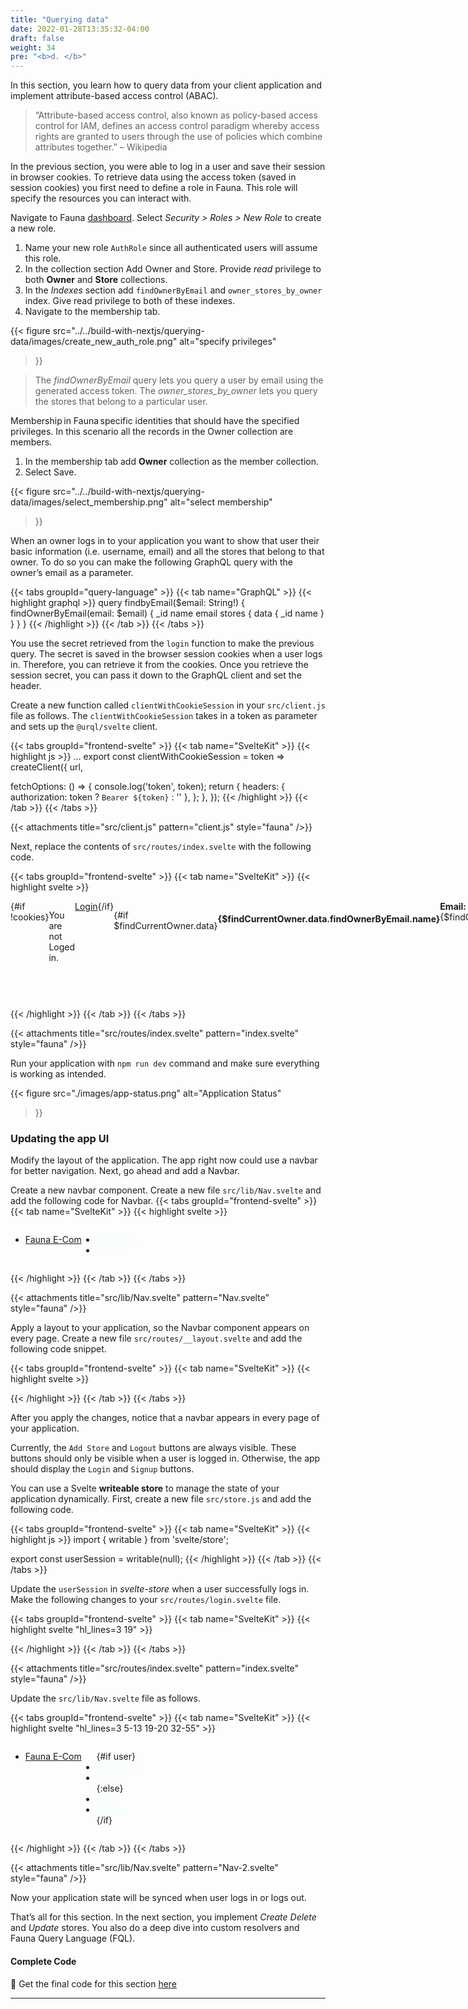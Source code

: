 ```yaml
---
title: "Querying data"
date: 2022-01-28T13:35:32-04:00
draft: false
weight: 34
pre: "<b>d. </b>"
---
```


In this section, you learn how to query data from your client application and implement attribute-based access control (ABAC).

> “Attribute-based access control, also known as policy-based access control for IAM, defines an access control paradigm whereby access rights are granted to users through the use of policies which combine attributes together.” – Wikipedia

In the previous section, you were able to log in a user and save their session in browser cookies. To retrieve data using the access token (saved in session cookies) you first need to define a role in Fauna. This role will specify the resources you can interact with. 

Navigate to Fauna [dashboard](https://dashboard.fauna.com/accounts/login). Select *Security > Roles > New Role* to create a new role.

1. Name your new role `AuthRole` since all authenticated users will assume this role. 
1. In the collection section Add Owner and Store. Provide *read* privilege to both **Owner** and **Store** collections. 
1. In the *Indexes* section add `findOwnerByEmail` and `owner_stores_by_owner` index. Give read privilege to both of these indexes.
2. Navigate to the membership tab.
 
{{< figure
  src="../../build-with-nextjs/querying-data/images/create_new_auth_role.png" 
  alt="specify privileges"
>}}

> The *findOwnerByEmail* query lets you query a user by email using the generated access token. The *owner_stores_by_owner* lets you query the stores that belong to a particular user.

Membership in Fauna specific identities that should have the specified privileges. In this scenario all the records in the Owner collection are members.

1. In the membership tab add **Owner** collection as the member collection. 
2. Select Save.


{{< figure
  src="../../build-with-nextjs/querying-data/images/select_membership.png" 
  alt="select membership"
>}}

When an owner logs in to your application you want to show that user their basic information (i.e. username, email) and all the stores that belong to that owner. To do so you can make the following GraphQL query with the owner’s email as a parameter.

{{< tabs groupId="query-language" >}}
{{< tab name="GraphQL" >}}
{{< highlight graphql  >}}
query findbyEmail($email: String!) {
  findOwnerByEmail(email: $email) {
    _id
    name
    email
    stores {
      data {
        _id
        name
      }
    }
  }
}
{{< /highlight >}}
{{< /tab >}}
{{< /tabs >}}

You use the secret retrieved from the `login` function to make the previous query. The secret is saved in the browser session cookies when a user logs in. Therefore, you can retrieve it from the cookies. Once you retrieve the session secret, you can pass it down to the GraphQL client and set the header.

Create a new function called `clientWithCookieSession` in your `src/client.js` file as follows. The `clientWithCookieSession` takes in a token as parameter and sets up the `@urql/svelte` client.


{{< tabs groupId="frontend-svelte" >}}
{{< tab name="SvelteKit" >}}
{{< highlight js  >}}
...
export const clientWithCookieSession = token => createClient({
  url,
  
  fetchOptions: () => {
    console.log('token', token);
    return {
      headers: { authorization: token ? `Bearer ${token}` : '' },
    };
  },
});
{{< /highlight >}}
{{< /tab >}}
{{< /tabs >}}

{{< attachments
    title="src/client.js"
    pattern="client.js" 
    style="fauna"
/>}}


Next, replace the contents of `src/routes/index.svelte` with the following code.

{{< tabs groupId="frontend-svelte" >}}
{{< tab name="SvelteKit" >}}
{{< highlight svelte >}}
<script>
  import { operationStore, query, setClient } from '@urql/svelte';
	import {clientWithCookieSession} from '../client';
  import Cookie from 'js-cookie';

  const cookies = Cookie.get('fauna-session');

  const { email, secret} = cookies ? JSON.parse(cookies) : {};
  setClient(clientWithCookieSession(secret));

  const findCurrentOwner = operationStore(`
    query findbyEmail($email: String!) {
      findOwnerByEmail(email: $email) {
        _id
        name
        email
        stores {
          data {
            _id
            name
          }
        }
      }
    }
  `,
  {
    email,
  },
  { requestPolicy: 'network-only' }
  );
  query(findCurrentOwner);
</script>

<div class="uk-container wrap">
  {#if !cookies}
    <p>
      You are not Loged in.
    </p>
    <a href="/login">Login</a>
  {/if}

  {#if $findCurrentOwner.data}
    <h4>{$findCurrentOwner.data.findOwnerByEmail.name}</h4>
    <div><b>Email:</b> {$findCurrentOwner.data.findOwnerByEmail.email}</div>
    <ul class="uk-list uk-list-large uk-list-striped">
      {#each $findCurrentOwner.data.findOwnerByEmail.stores.data as store}
      <li>
        <div class="container">
          <div>{store.name}</div>
          <p uk-margin>
            <a href="/store/{store._id}">View</a>
          </p>
        </div>
      </li>
      {/each}
    </ul>
  {/if}

</div>

<style>
  .wrap {
    max-width: 350px;
  }
</style>
{{< /highlight >}}
{{< /tab >}}
{{< /tabs >}}

{{< attachments
    title="src/routes/index.svelte"
    pattern="index.svelte" 
    style="fauna"
/>}}

Run your application with `npm run dev` command and make sure everything is working as intended.

{{< figure
  src="./images/app-status.png" 
  alt="Application Status"
>}}

### Updating the app UI

Modify the layout of the application. The app right now could use a navbar for better navigation. Next, go ahead and add a Navbar.

Create a new navbar component. Create a new file `src/lib/Nav.svelte` and add the following code for Navbar.
{{< tabs groupId="frontend-svelte" >}}
{{< tab name="SvelteKit" >}}
{{< highlight svelte >}}
<script lang="js">
  import Cookies from 'js-cookie';

  function logout() {
    Cookies.remove('fauna-session');
    alert('User Logoed Out');
  }
</script>

<nav class="uk-navbar-container wrap" >
  <div class="uk-navbar-left">
    <ul class="uk-navbar-nav">
      <li class="uk-active"><a href='/'>Fauna E-Com</a></li>
    </ul>
  </div>
  <div class="uk-navbar-right">
    <ul class="uk-navbar-nav">
      <li >
        <a href='/store/new' class="uk-button uk-button-primary add-btn">
          Add Store
        </a>
      </li>
      <li >
        <!-- svelte-ignore a11y-missing-attribute -->
        <a on:click={logout} class="uk-button uk-button-danger add-btn">
          Logout
        </a>
      </li>
    </ul>
  </div>
</nav>

<style>
.wrap {
  display: flex;
}
.add-btn {
  color: azure;
}
</style>
{{< /highlight >}}
{{< /tab >}}
{{< /tabs >}}

{{< attachments
    title="src/lib/Nav.svelte"
    pattern="Nav.svelte" 
    style="fauna"
/>}}


Apply a layout to your application, so the Navbar component appears on every page. Create a new file `src/routes/__layout.svelte` and add the following code snippet.

{{< tabs groupId="frontend-svelte" >}}
{{< tab name="SvelteKit" >}}
{{< highlight svelte >}}
<script>
  import Nav from '$lib/Nav.svelte';
</script>
<Nav />
<slot></slot>
{{< /highlight >}}
{{< /tab >}}
{{< /tabs >}}

After you apply the changes, notice that a navbar appears in every page of your application.

Currently, the `Add Store` and `Logout` buttons are always visible. These buttons should only be visible when a user is logged in. Otherwise, the app should display the `Login` and `Signup` buttons. 

You can use a Svelte **writeable store** to manage the state of your application dynamically. First, create a new file `src/store.js` and add the following code.

{{< tabs groupId="frontend-svelte" >}}
{{< tab name="SvelteKit" >}}
{{< highlight js >}}
import { writable } from 'svelte/store';

export const userSession = writable(null);
{{< /highlight >}}
{{< /tab >}}
{{< /tabs >}}

Update the `userSession` in *svelte-store* when a user successfully logs in. Make the following changes to your `src/routes/login.svelte` file.

{{< tabs groupId="frontend-svelte" >}}
{{< tab name="SvelteKit" >}}
{{< highlight svelte "hl_lines=3 19" >}}
<script>
  ...
  import { userSession } from '../store';
  ...

  async function onSubmit(e) {
    const formData = new FormData(e.target);

    ...
    if(resp.data?.login) {
      alert('Login Successful');

      Cookies.set(
        'fauna-session', 
        JSON.stringify(resp.data.login),
        { expires: new Date(resp.data.login.ttl) }
      );

      userSession.update(() => (resp.data.login));

      goto('/')
    }
  }
</script>
{{< /highlight >}}
{{< /tab >}}
{{< /tabs >}}

{{< attachments
    title="src/routes/index.svelte"
    pattern="index.svelte" 
    style="fauna"
/>}}

Update the `src/lib/Nav.svelte` file as follows.


{{< tabs groupId="frontend-svelte" >}}
{{< tab name="SvelteKit" >}}
{{< highlight svelte "hl_lines=3 5-13 19-20 32-55" >}}
<script lang="js">
  import Cookies from 'js-cookie';
  import { userSession } from '../store.js';

  let user;
  userSession.subscribe(val => {
    user = val;
    const cookies = Cookies.get('fauna-session');
    if(!val && cookies) {
      user = JSON.parse(cookies);
      userSession.set(user);
    }
  });


  function logout() {
    Cookies.remove('fauna-session');
    alert('User Logoed Out');
    userSession.update(() => null);
    window.location.reload();
  }
</script>

<nav class="uk-navbar-container wrap" >
  <div class="uk-navbar-left">
    <ul class="uk-navbar-nav">
      <li class="uk-active"><a href='/'>Fauna E-Com</a></li>
    </ul>
  </div>
  <div class="uk-navbar-right">
    <ul class="uk-navbar-nav">
      {#if user}
        <li >
          <a href='/store/new' class="uk-button uk-button-primary add-btn">
            Add Store
          </a>
        </li>
        <li >
          <!-- svelte-ignore a11y-missing-attribute -->
          <a on:click={logout} class="uk-button uk-button-danger add-btn">
            Logout
          </a>
        </li>
      {:else}
        <li >
          <a href='/login' class="uk-button uk-button-primary add-btn">
            Login
          </a>
        </li>
        <li >
          <a href='/signup' class="uk-button uk-button-danger add-btn">
            Signup
          </a>
        </li>
      {/if}
    </ul>
  </div>
</nav>

<style>
.wrap {
  display: flex;
}
.add-btn {
  color: azure;
}
</style>
{{< /highlight >}}
{{< /tab >}}
{{< /tabs >}}

{{< attachments
    title="src/lib/Nav.svelte"
    pattern="Nav-2.svelte" 
    style="fauna"
/>}}


Now your application state will be synced when user logs in or logs out. 

That’s all for this section. In the next section, you implement *Create* *Delete* and *Update* stores. You also do a deep dive into custom resolvers and Fauna Query Language (FQL).

#### Complete Code

📙 Get the final code for this section [here](https://github.com/fauna-labs/fauna-shop-sveltekit/tree/2.d) 

---